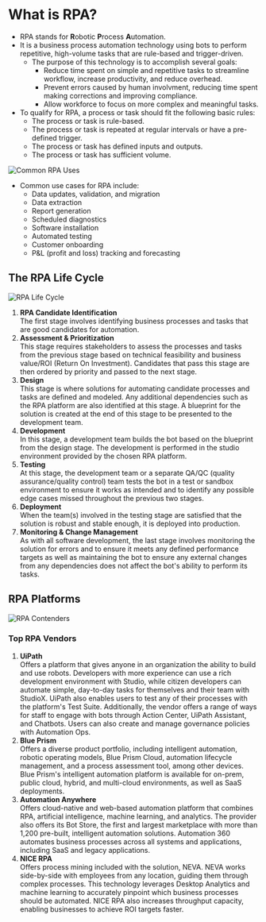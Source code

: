 # What is RPA?
- RPA stands for **R**obotic **P**rocess **A**utomation.
- It is a business process automation technology using bots to perform repetitive, high-volume tasks that are rule-based and trigger-driven.
    - The purpose of this technology is to accomplish several goals:
        - Reduce time spent on simple and repetitive tasks to streamline workflow, increase productivity, and reduce overhead.
        - Prevent errors caused by human involvment, reducing time spent making corrections and improving compliance.
        - Allow workforce to focus on more complex and meaningful tasks.
- To qualify for RPA, a process or task should fit the following basic rules:
    - The process or task is rule-based.
    - The process or task is repeated at regular intervals or have a pre-defined trigger.
    - The process or task has defined inputs and outputs.
    - The process or task has sufficient volume.

![Common RPA Uses](https://d1jnx9ba8s6j9r.cloudfront.net/blog/wp-content/uploads/2018/06/Asset-8.png)  

- Common use cases for RPA include:
    - Data updates, validation, and migration
    - Data extraction
    - Report generation
    - Scheduled diagnostics
    - Software installation
    - Automated testing
    - Customer onboarding
    - P&L (profit and loss) tracking and forecasting

## The RPA Life Cycle
![RPA Life Cycle](https://www.blueprintsys.com/hs-fs/hubfs/RPA-Lifecycle-Management-Blueprint.png?width=500&name=RPA-Lifecycle-Management-Blueprint.png)
1. **RPA Candidate Identification**  
The first stage involves identifying business processes and tasks that are good candidates for automation.
2. **Assessment & Prioritization**  
This stage requires stakeholders to assess the processes and tasks from the previous stage based on technical feasibility and business value/ROI (Return On Investment). Candidates that pass this stage are then ordered by priority and passed to the next stage.
3. **Design**  
This stage is where solutions for automating candidate processes and tasks are defined and modeled. Any additional dependencies such as the RPA platform are also identified at this stage. A blueprint for the solution is created at the end of this stage to be presented to the development team.
4. **Development**  
In this stage, a development team builds the bot based on the blueprint from the design stage. The development is performed in the studio environment provided by the chosen RPA platform.
5. **Testing**  
At this stage, the development team or a separate QA/QC (quality assurance/quality control) team tests the bot in a test or sandbox environment to ensure it works as intended and to identify any possible edge cases missed throughout the previous two stages.
6. **Deployment**  
When the team(s) involved in the testing stage are satisfied that the solution is robust and stable enough, it is deployed into production.
7. **Monitoring & Change Management**  
As with all software development, the last stage involves monitoring the solution for errors and to ensure it meets any defined performance targets as well as maintaining the bot to ensure any external changes from any dependencies does not affect the bot's ability to perform its tasks.

## RPA Platforms
![RPA Contenders](https://i.imgur.com/LhPmKbz.png)

### Top RPA Vendors
1. **UiPath**   
Offers a platform that gives anyone in an organization the ability to build and use robots. Developers with more experience can use a rich development environment with Studio, while citizen developers can automate simple, day-to-day tasks for themselves and their team with StudioX. UiPath also enables users to test any of their processes with the platform's Test Suite. Additionally, the vendor offers a range of ways for staff to engage with bots through Action Center, UiPath Assistant, and Chatbots. Users can also create and manage governance policies with Automation Ops.
2. **Blue Prism**  
Offers a diverse product portfolio, including intelligent automation, robotic operating models, Blue Prism Cloud, automation lifecycle management, and a process assessment tool, among other devices. Blue Prism's intelligent automation platform is available for on-prem, public cloud, hybrid, and multi-cloud environments, as well as SaaS deployments.
3. **Automation Anywhere**  
Offers cloud-native and web-based automation platform that combines RPA, artificial intelligence, machine learning, and analytics. The provider also offers its Bot Store, the first and largest marketplace with more than 1,200 pre-built, intelligent automation solutions. Automation 360 automates business processes across all systems and applications, including SaaS and legacy applications.
4. **NICE RPA**  
Offers process mining included with the solution, NEVA. NEVA works side-by-side with employees from any location, guiding them through complex processes. This technology leverages Desktop Analytics and machine learning to accurately pinpoint which business processes should be automated. NICE RPA also increases throughput capacity, enabling businesses to achieve ROI targets faster.